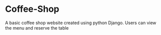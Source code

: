 # Coffee-Shop

A basic coffee shop website created using python Django. Users can view the menu and reserve the table
